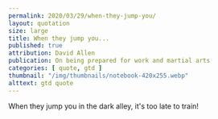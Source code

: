 ```yaml
---
permalink: 2020/03/29/when-they-jump-you/
layout: quotation
size: large
title: When they jump you...
published: true
attribution: David Allen
publication: On being prepared for work and martial arts
categories: [ quote, gtd ]
thumbnail: "/img/thumbnails/notebook-420x255.webp"
alttext: gtd quote
---
```


When they jump you in the dark alley, it's too late to train!
